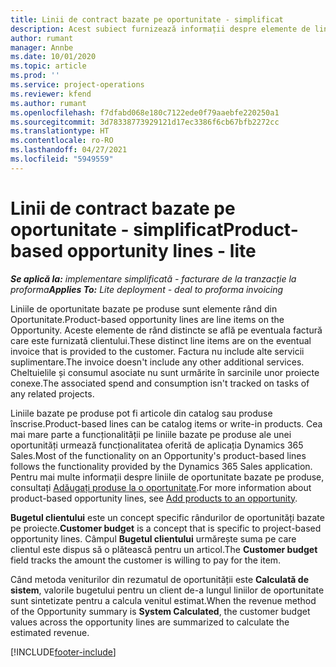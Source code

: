 ```yaml
---
title: Linii de contract bazate pe oportunitate - simplificat
description: Acest subiect furnizează informații despre elemente de linie de oportunitate pe bază de proiect în Project Operations.
author: rumant
manager: Annbe
ms.date: 10/01/2020
ms.topic: article
ms.prod: ''
ms.service: project-operations
ms.reviewer: kfend
ms.author: rumant
ms.openlocfilehash: f7dfabd068e180c7122ede0f79aaebfe220250a1
ms.sourcegitcommit: 3d78338773929121d17ec3386f6cb67bfb2272cc
ms.translationtype: HT
ms.contentlocale: ro-RO
ms.lasthandoff: 04/27/2021
ms.locfileid: "5949559"
---
```

# <a name="product-based-opportunity-lines---lite"></a><span data-ttu-id="2e35a-103">Linii de contract bazate pe oportunitate - simplificat</span><span class="sxs-lookup"><span data-stu-id="2e35a-103">Product-based opportunity lines - lite</span></span>

<span data-ttu-id="2e35a-104">_**Se aplică la:** implementare simplificată - facturare de la tranzacție la proforma_</span><span class="sxs-lookup"><span data-stu-id="2e35a-104">_**Applies To:** Lite deployment - deal to proforma invoicing_</span></span>

<span data-ttu-id="2e35a-105">Liniile de oportunitate bazate pe produse sunt elemente rând din Oportunitate.</span><span class="sxs-lookup"><span data-stu-id="2e35a-105">Product-based opportunity lines are line items on the Opportunity.</span></span> <span data-ttu-id="2e35a-106">Aceste elemente de rând distincte se află pe eventuala factură care este furnizată clientului.</span><span class="sxs-lookup"><span data-stu-id="2e35a-106">These distinct line items are on the eventual invoice that is provided to the customer.</span></span> <span data-ttu-id="2e35a-107">Factura nu include alte servicii suplimentare.</span><span class="sxs-lookup"><span data-stu-id="2e35a-107">The invoice doesn't include any other additional services.</span></span> <span data-ttu-id="2e35a-108">Cheltuielile și consumul asociate nu sunt urmărite în sarcinile unor proiecte conexe.</span><span class="sxs-lookup"><span data-stu-id="2e35a-108">The associated spend and consumption isn't tracked on tasks of any related projects.</span></span>

<span data-ttu-id="2e35a-109">Liniile bazate pe produse pot fi articole din catalog sau produse înscrise.</span><span class="sxs-lookup"><span data-stu-id="2e35a-109">Product-based lines can be catalog items or write-in products.</span></span> <span data-ttu-id="2e35a-110">Cea mai mare parte a funcționalității pe liniile bazate pe produse ale unei oportunități urmează funcționalitatea oferită de aplicația Dynamics 365 Sales.</span><span class="sxs-lookup"><span data-stu-id="2e35a-110">Most of the functionality on an Opportunity's product-based lines follows the functionality provided by the Dynamics 365 Sales application.</span></span> <span data-ttu-id="2e35a-111">Pentru mai multe informații despre liniile de oportunitate bazate pe produse, consultați [Adăugați produse la o oportunitate](/dynamics365/sales-enterprise/add-products-opportunity).</span><span class="sxs-lookup"><span data-stu-id="2e35a-111">For more information about product-based opportunity lines, see [Add products to an opportunity](/dynamics365/sales-enterprise/add-products-opportunity).</span></span>

<span data-ttu-id="2e35a-112">**Bugetul clientului** este un concept specific rândurilor de oportunități bazate pe proiecte.</span><span class="sxs-lookup"><span data-stu-id="2e35a-112">**Customer budget** is a concept that is specific to project-based opportunity lines.</span></span> <span data-ttu-id="2e35a-113">Câmpul **Bugetul clientului** urmărește suma pe care clientul este dispus să o plătească pentru un articol.</span><span class="sxs-lookup"><span data-stu-id="2e35a-113">The **Customer budget** field tracks the amount the customer is willing to pay for the item.</span></span>

<span data-ttu-id="2e35a-114">Când metoda veniturilor din rezumatul de oportunității este **Calculată de sistem**, valorile bugetului pentru un client de-a lungul liniilor de oportunitate sunt sintetizate pentru a calcula venitul estimat.</span><span class="sxs-lookup"><span data-stu-id="2e35a-114">When the revenue method of the Opportunity summary is **System Calculated**, the customer budget values across the opportunity lines are summarized to calculate the estimated revenue.</span></span> 



[!INCLUDE[footer-include](../../includes/footer-banner.md)]